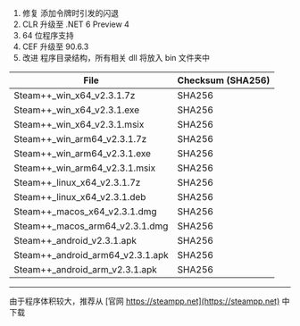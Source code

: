 1. 修复 添加令牌时引发的闪退
2. CLR 升级至 .NET 6 Preview 4
3. 64 位程序支持
4. CEF 升级至 90.6.3
5. 改进 程序目录结构，所有相关 dll 将放入 bin 文件夹中

|  File   | Checksum (SHA256)  |
|  ----  | ----  |
| Steam++_win_x64_v2.3.1.7z  | SHA256 |
| Steam++_win_x64_v2.3.1.exe  | SHA256 |
| Steam++_win_x64_v2.3.1.msix  | SHA256 |
| Steam++_win_arm64_v2.3.1.7z  | SHA256 |
| Steam++_win_arm64_v2.3.1.exe  | SHA256 |
| Steam++_win_arm64_v2.3.1.msix  | SHA256 |
| Steam++_linux_x64_v2.3.1.7z  | SHA256 |
| Steam++_linux_x64_v2.3.1.deb  | SHA256 |
| Steam++_macos_x64_v2.3.1.dmg  | SHA256 |
| Steam++_macos_arm64_v2.3.1.dmg  | SHA256 |
| Steam++_android_v2.3.1.apk  | SHA256 |
| Steam++_android_arm64_v2.3.1.apk  | SHA256 |
| Steam++_android_arm_v2.3.1.apk  | SHA256 |

***

由于程序体积较大，推荐从 [官网 https://steampp.net](https://steampp.net) 中下载
